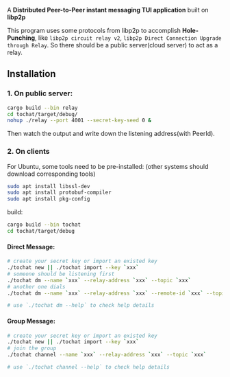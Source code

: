 A **Distributed Peer-to-Peer instant messaging TUI application** built on **libp2p**

This program uses some protocols from libp2p to accomplish **Hole-Punching**, like `libp2p circuit relay v2`,  `libp2p Direct Connection Upgrade through Relay`. So there should be a public server(cloud server) to act as a relay.

## Installation

### 1. On public server:
```sh
cargo build --bin relay
cd tochat/target/debug/
nohup ./relay --port 4001 --secret-key-seed 0 &
```
Then watch the output and write down the listening address(with PeerId).
### 2. On clients 

For Ubuntu, some tools need to be pre-installed:
(other systems should download corresponding tools)

```sh
sudo apt install libssl-dev
sudo apt install protobuf-compiler
sudo apt install pkg-config
```
build:
```sh
cargo build --bin tochat
cd tochat/target/debug
```
#### Direct Message:
```sh
# create your secret key or import an existed key
./tochat new || ./tochat import --key `xxx`
# someone should be listening first
./tochat dm --name `xxx` --relay-address `xxx` --topic `xxx`
# another one dials
./tochat dm --name `xxx` --relay-address `xxx` --remote-id `xxx` --topic `xxx`

# use `./tochat dm --help` to check help details
```
#### Group Message:

```sh
# create your secret key or import an existed key
./tochat new || ./tochat import --key `xxx`
# join the group 
./tochat channel --name `xxx` --relay-address `xxx` --topic `xxx`

# use `./tochat channel --help` to check help details
```